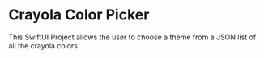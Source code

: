 # Crayola Color Picker
This SwiftUI Project allows the user to choose a theme from a JSON list of all the crayola colors
